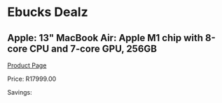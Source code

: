 
# Ebucks Dealz
## Apple: 13" MacBook Air: Apple M1 chip with 8-core CPU and 7-core GPU, 256GB
[Product Page](https://www.ebucks.com/web/shop/productSelected.do?prodId=1094805707&catId=1203379960)

Price: R17999.00

Savings: 


	